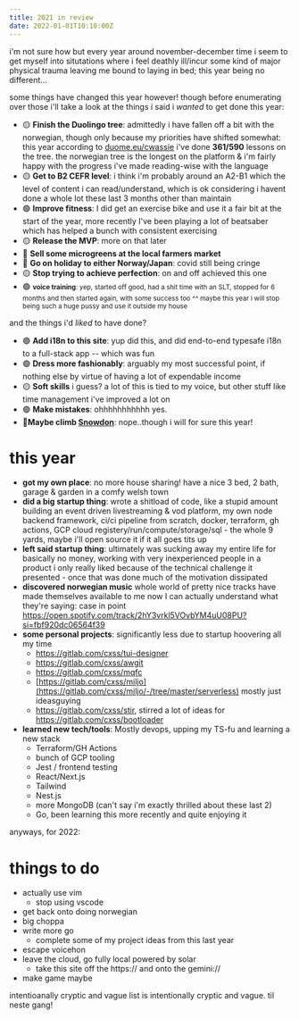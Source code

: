 ```yaml
---
title: 2021 in review
date: 2022-01-01T10:10:00Z
---
```


i'm not sure how but every year around november-december time i seem to get
myself into situtations where i feel deathly ill/incur some kind of major
physical trauma leaving me bound to laying in bed; this year being no
different...

<div class="fotorama" data-width="100%" data-height="600" data-nav="thumbs" data-allowfullscreen="true" data-loop="true" data-shuffle="false">
<a href="https://ftp.cass.si/vx4h1q9c9.png" data-caption="some stats from git/spotify/anki/duo:">
<a href="https://ftp.cass.si/www/2021/2021-2.jpeg" data-caption="bussin weatherday merch, actually wearing tshirts outside this year"></a>
<a href="https://ftp.cass.si/www/2021/2021-3.jpeg" data-caption="making hardware stuff"></a>
<a href="https://ftp.cass.si/www/2021/2021-4.jpeg" data-caption="light switch controller working after a few iterations"></a>
<a href="https://ftp.cass.si/www/2021/2021-5.jpeg" data-caption="mass production!"></a>
<a href="https://ftp.cass.si/www/2021/2021-9.jpeg" data-caption="baking bread with bf"></a>
<a href="https://ftp.cass.si/www/2021/2021-10.jpeg" data-caption="working on my startup. terraform, docker, github actions, container registries -- i have come to the conclusion this year i fucking hate devops"></a>
<a href="https://ftp.cass.si/www/2021/2021-12.jpeg" data-caption=""></a>
<a href="https://ftp.cass.si/www/2021/2021-13.jpeg" data-caption="made a lot of pizza this year with my pizza stone"></a>
<a href="https://ftp.cass.si/www/2021/2021-14.jpeg" data-caption="valentines dinner uwu"></a>
<a href="https://ftp.cass.si/www/2021/2021-15.jpeg" data-caption="valentines steak and wine"></a>
<a href="https://ftp.cass.si/www/2021/2021-16.jpeg" data-caption="bin that hoodie!"></a>
<a href="https://ftp.cass.si/www/2021/2021-17.jpeg" data-caption="visiting the bay"></a>
<a href="https://ftp.cass.si/www/2021/2021-18.jpeg" data-caption="the view from cardiff barrage"></a>
<a href="https://ftp.cass.si/www/2021/2021-19.jpeg" data-caption="my stupid face @ cardiff barrage"></a>
<a href="https://ftp.cass.si/www/2021/2021-20.jpeg" data-caption="whiteboarding startup architecture"></a>
<a href="https://ftp.cass.si/www/2021/2021-22.jpeg" data-caption="made a lot of breaded food, chicken nuggets, pork belly kontatsu etc"></a>
<a href="https://ftp.cass.si/www/2021/2021-25.jpeg" data-caption="plant friends :)"></a>
<a href="https://ftp.cass.si/www/2021/2021-26.jpeg" data-caption="workstation while startupping"></a>
<a href="https://ftp.cass.si/www/2021/2021-27.jpeg" data-caption="idk was cute "></a>
<a href="https://ftp.cass.si/www/2021/2021-28.jpeg" data-caption="picture i've been mentally holding onto during stressful situations this year, crumb of nihilism always pulls me out of thought loops"></a>
<a href="https://ftp.cass.si/www/2021/2021-30.jpeg" data-caption="own house! first day of moving on we just flung the duvet onto the floor and stayed there for a couple weeks until eventually building the bed"></a>
<a href="https://ftp.cass.si/www/2021/2021-31.jpeg" data-caption="stupid startup env vars are fun"></a>
<a href="https://ftp.cass.si/www/2021/2021-34.jpeg" data-caption="new house home office"></a>
<a href="https://ftp.cass.si/www/2021/2021-35.jpeg" data-caption="very comfy"></a>
<a href="https://ftp.cass.si/www/2021/2021-36.jpeg" data-caption="burning lots of painful letters/diaries/notes ive accumulated over the years"></a>
<a href="https://ftp.cass.si/www/2021/2021-37.jpeg" data-caption="lake where i live"></a>
<a href="https://ftp.cass.si/www/2021/2021-38.jpeg" data-caption="bf pog"></a>
<a href="https://ftp.cass.si/www/2021/2021-39.jpeg" data-caption="growing potatoes"></a>
<a href="https://ftp.cass.si/www/2021/2021-40.jpeg" data-caption="hilly small town"></a>
<a href="https://ftp.cass.si/www/2021/2021-41.jpeg" data-caption="fumo"></a>
<a href="https://ftp.cass.si/www/2021/2021-42.jpeg" data-caption="more lake pics"></a>
<a href="https://ftp.cass.si/www/2021/2021-43.jpeg" data-caption="got a onewheel, was good for my independence a bit, got out a lot more"></a>
<a href="https://ftp.cass.si/www/2021/2021-44.jpeg" data-caption="tatey yield"></a>
<a href="https://ftp.cass.si/www/2021/2021-45.jpeg" data-caption="some comfy places where i live"></a>
<a href="https://ftp.cass.si/www/2021/2021-46.jpeg" data-caption="photobombed"></a>
<a href="https://ftp.cass.si/www/2021/2021-47.jpeg" data-caption="more me not wearing hoodies, holy shit"></a>
<a href="https://ftp.cass.si/www/2021/2021-48.jpeg" data-caption="halloween pumpkin carving"></a>
<a href="https://ftp.cass.si/www/2021/2021-49.jpeg" data-caption="this lake is very pog"></a>
<a href="https://ftp.cass.si/www/2021/2021-50.jpeg" data-caption=""></a>
<a href="https://ftp.cass.si/www/2021/2021-51.jpeg" data-caption="doing some stencil art on my onewheel"></a>
<a href="https://ftp.cass.si/www/2021/2021-52.jpeg" data-caption=""></a>
<a href="https://ftp.cass.si/www/2021/2021-53.jpeg" data-caption="went to bristol zoo, saw monke, 10/10"></a>
<a href="https://ftp.cass.si/www/2021/2021-54.jpeg" data-caption="lemurs, look very soft"></a>
<a href="https://ftp.cass.si/www/2021/2021-55.jpeg" data-caption="spider monkey?"></a>
<a href="https://ftp.cass.si/www/2021/2021-56.jpeg" data-caption=""></a>
<a href="https://ftp.cass.si/www/2021/2021-57.jpeg" data-caption="red panda :0"></a>
<a href="https://ftp.cass.si/www/2021/2021-58.jpeg" data-caption="onewheeling with friends is twice as fun"></a>
<a href="https://ftp.cass.si/www/2021/2021-61.jpeg" data-caption="christmas by the bonsai tree"></a>
<a href="https://ftp.cass.si/www/2021/2021-62.jpeg" data-caption="high fashion"></a>
<a href="https://ftp.cass.si/www/2021/2021-63.jpeg" data-caption="moving my fat ass"></a>
<a href="https://ftp.cass.si/www/2021/2021-64.jpeg" data-caption="mqfc!"></a>
</div>

some things have changed this year however! though before enumerating over those
i'll take a look at the things i said i _wanted_ to get done this year:

- 🟡 **Finish the Duolingo tree**: admittedly i have fallen off a bit with the
  norwegian, though only because my priorities have shifted somewhat: this year
  according to [duome.eu/cwassie](https://duome.eu/cwassie) i've done
  **361/590** lessons on the tree. the norwegian tree is the longest on the
  platform & i'm fairly happy with the progress i've made reading-wise with the
  language
- 🟡 **Get to B2 CEFR level**: i think i'm probably around an A2-B1 which the
  level of content i can read/understand, which is ok considering i havent done
  a whole lot these last 3 months other than maintain
- 🟢 **Improve fitness**: I did get an exercise bike and use it a fair bit at
  the start of the year, more recently I've been playing a lot of beatsaber
  which has helped a bunch with consistent exercising
- 🟡 **Release the MVP**: more on that later
- 🔴 **Sell some microgreens at the local farmers market**
- 🔴 **Go on holiday to either Norway/Japan**: covid still being cringe
- 🟡 **Stop trying to achieve perfection**: on and off achieved this one
- 🟢 **<small>voice training**: yep, started off good, had a shit time with an
  SLT, stopped for 6 months and then started again, with some success too ^^
  maybe this year i will stop being such a huge pussy and use it outside my
  house</small>

and the things i'd _liked_ to have done?

- 🟢 **Add i18n to this site**: yup did this, and did end-to-end typesafe i18n
  to a full-stack app -- which was fun
- 🟢 **Dress more fashionably**: arguably my most successful point, if nothing
  else by virtue of having a lot of expendable income
- 🟡 **Soft skills** i guess? a lot of this is tied to my voice, but other stuff
  like time management i've improved a lot on
- 🟢 **Make mistakes**: ohhhhhhhhhhh yes.
- 🔴**Maybe climb [Snowdon](https://en.wikipedia.org/wiki/Snowdon)**:
  nope..though i will for sure this year!

# this year

- **got my own place**: no more house sharing! have a nice 3 bed, 2 bath, garage
  & garden in a comfy welsh town
- **did a big startup thing**: wrote a shitload of code, like a stupid amount
  building an event driven livestreaming & vod platform, my own node backend
  framework, ci/ci pipeline from scratch, docker, terraform, gh actions, GCP
  cloud registery/run/compute/storage/sql - the whole 9 yards, maybe i'll open
  source it if it all goes tits up
- **left said startup thing**: ultimately was sucking away my entire life for
  basically no money, working with very inexperienced people in a product i only
  really liked because of the technical challenge it presented - once that was
  done much of the motivation dissipated
- **discovered norwegian music** whole world of pretty nice tracks have made
  themselves available to me now I can actually understand what they're saying:
  case in point
  <https://open.spotify.com/track/2hY3vrkl5VOvbYM4uU08PU?si=fbf920dc06564f39>
- **some personal projects**: significantly less due to startup hoovering all my
  time
  - <https://gitlab.com/cxss/tui-designer>
  - <https://gitlab.com/cxss/awgit>
  - <https://gitlab.com/cxss/mqfc>
  - [https://gitlab.com/cxss/miljo](https://gitlab.com/cxss/miljo/-/tree/master/serverless)
    mostly just ideasguying
  - <https://gitlab.com/cxss/stir>, stirred a lot of ideas for
    <https://gitlab.com/cxss/bootloader>
- **learned new tech/tools**: Mostly devops, upping my TS-fu and learning a new
  stack
  - Terraform/GH Actions
  - bunch of GCP tooling
  - Jest / frontend testing
  - React/Next.js
  - Tailwind
  - Nest.js
  - more MongoDB (can't say i'm exactly thrilled about these last 2)
  - Go, been learning this more recently and quite enjoying it
    <!-- - **became a senior dev**: kind of surprised me but I'll take it, I like the -->
    <!--   product and space but sort of getting a bit tired of the web app space, a huge -->
    <!--   source of my motivation comes from new things & at this point I've seen all -->
    <!--   aspects/stages of the web app development pipeline.<br/> I've more than -->
    <!--   tripled my salary through switching jobs since the start of my career & now -->
    <!--   look at money through a very different lens, I used to be so frugal (and still -->
    <!--   kind of am). I thought having lots of money would solve a lot of things in my -->
    <!--   life, but now I have it just piling up in my bank account I'm a bit saddended -->
    <!--   by the realisation it doesn't - it's nice to have expendable income but I feel -->
    <!--   myself looking for something more than just digits in an account<br/>part of -->
    <!--   me even fees uilty for earning so much, all this talk of imposter syndrome -->
    <!--   among junior devs is nothing compared to earning more than your parents who -->
    <!--   built their career over 20+ years only for me to overtake them income wise in -->
    <!--   less than 2,,, -->
    <!---->
    <!-- i've had a lot of ideas about things to make this year, but lacked to time or -->
    <!-- energy to action them. this whole year has felt like its just gone thru a time -->
    <!-- blender, lots of input with not a lot of meaningful output; though maybe one -->
    <!-- could consider the above achievements im mostly pretty dejected about how things -->
    <!-- have gone -->
    <!---->
    <!-- impermanance has been playing a fair bit on my mind too late this year, -->
    <!-- impermanence of friendships, good times & bad, songs, movies, youth, just... -->
    <!-- knowing that things will pass. kind of sucks. i'm not especially great at -->
    <!-- expression but the thought of it has been twisting me up a bit inside this -->
    <!-- year - apparently this feeling is called "becoming an adult". -->

anyways, for 2022:

# things to do

- actually use vim
  - stop using vscode
- get back onto doing norwegian
- big choppa
- write more go
  - complete some of my project ideas from this last year
- escape voicehon
- leave the cloud, go fully local powered by solar
  - take this site off the https:// and onto the gemini://
- make game maybe

intentioanally cryptic and vague list is intentionally cryptic and vague. til
neste gang!

<!-- jQuery 1.8 or later, 33 KB -->
<script src="https://ajax.googleapis.com/ajax/libs/jquery/1.11.1/jquery.min.js"></script>

<!-- Fotorama from CDNJS, 19 KB -->
<link href="https://cdnjs.cloudflare.com/ajax/libs/fotorama/4.6.4/fotorama.css" rel="stylesheet">
<script src="https://cdnjs.cloudflare.com/ajax/libs/fotorama/4.6.4/fotorama.js"></script>
